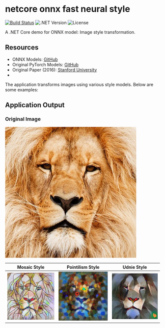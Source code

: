 
# netcore onnx fast neural style
[![Build Status](#)](link-to-build-status) ![.NET Version](#) ![License](#)

A .NET Core demo for ONNX model: Image style transformation. 

## Resources
- ONNX Models: [GitHub](https://github.com/onnx/models/tree/main/validated/vision/style_transfer/fast_neural_style)
- Original PyTorch Models: [GitHub](https://github.com/pytorch/examples/tree/main/fast_neural_style#models)
- Original Paper (2016): [Stanford University](https://cs.stanford.edu/people/jcjohns/papers/eccv16/JohnsonECCV16.pdf)
- 
The application transforms images using various style models. Below are some examples:
## Application Output

### Original Image
![Original](/results/lion.jpg)

| Mosaic Style | Pointilism Style | Udnie Style |
| --- | --- | --- |
| ![Mosaic Style](/results/lion_mosaic.jpg) | ![Pointilism Style](/results/lion_pointilism.jpg) | ![Udnie Style](/results/lion_udnie.jpg) |
